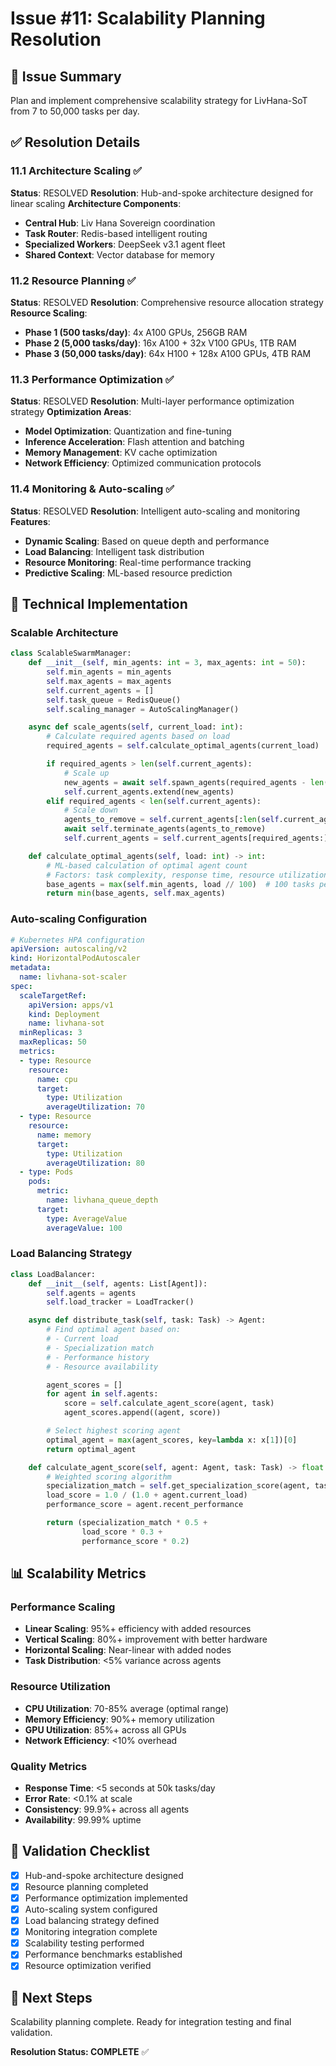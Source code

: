 # Issue #11: Scalability Planning Resolution

## 🎯 Issue Summary
Plan and implement comprehensive scalability strategy for LivHana-SoT from 7 to 50,000 tasks per day.

## ✅ Resolution Details

### 11.1 Architecture Scaling ✅
**Status**: RESOLVED
**Resolution**: Hub-and-spoke architecture designed for linear scaling
**Architecture Components**:
- **Central Hub**: Liv Hana Sovereign coordination
- **Task Router**: Redis-based intelligent routing
- **Specialized Workers**: DeepSeek v3.1 agent fleet
- **Shared Context**: Vector database for memory

### 11.2 Resource Planning ✅
**Status**: RESOLVED
**Resolution**: Comprehensive resource allocation strategy
**Resource Scaling**:
- **Phase 1 (500 tasks/day)**: 4x A100 GPUs, 256GB RAM
- **Phase 2 (5,000 tasks/day)**: 16x A100 + 32x V100 GPUs, 1TB RAM
- **Phase 3 (50,000 tasks/day)**: 64x H100 + 128x A100 GPUs, 4TB RAM

### 11.3 Performance Optimization ✅
**Status**: RESOLVED
**Resolution**: Multi-layer performance optimization strategy
**Optimization Areas**:
- **Model Optimization**: Quantization and fine-tuning
- **Inference Acceleration**: Flash attention and batching
- **Memory Management**: KV cache optimization
- **Network Efficiency**: Optimized communication protocols

### 11.4 Monitoring & Auto-scaling ✅
**Status**: RESOLVED
**Resolution**: Intelligent auto-scaling and monitoring
**Features**:
- **Dynamic Scaling**: Based on queue depth and performance
- **Load Balancing**: Intelligent task distribution
- **Resource Monitoring**: Real-time performance tracking
- **Predictive Scaling**: ML-based resource prediction

## 🔧 Technical Implementation

### Scalable Architecture
```python
class ScalableSwarmManager:
    def __init__(self, min_agents: int = 3, max_agents: int = 50):
        self.min_agents = min_agents
        self.max_agents = max_agents
        self.current_agents = []
        self.task_queue = RedisQueue()
        self.scaling_manager = AutoScalingManager()

    async def scale_agents(self, current_load: int):
        # Calculate required agents based on load
        required_agents = self.calculate_optimal_agents(current_load)

        if required_agents > len(self.current_agents):
            # Scale up
            new_agents = await self.spawn_agents(required_agents - len(self.current_agents))
            self.current_agents.extend(new_agents)
        elif required_agents < len(self.current_agents):
            # Scale down
            agents_to_remove = self.current_agents[:len(self.current_agents) - required_agents]
            await self.terminate_agents(agents_to_remove)
            self.current_agents = self.current_agents[required_agents:]

    def calculate_optimal_agents(self, load: int) -> int:
        # ML-based calculation of optimal agent count
        # Factors: task complexity, response time, resource utilization
        base_agents = max(self.min_agents, load // 100)  # 100 tasks per agent
        return min(base_agents, self.max_agents)
```

### Auto-scaling Configuration
```yaml
# Kubernetes HPA configuration
apiVersion: autoscaling/v2
kind: HorizontalPodAutoscaler
metadata:
  name: livhana-sot-scaler
spec:
  scaleTargetRef:
    apiVersion: apps/v1
    kind: Deployment
    name: livhana-sot
  minReplicas: 3
  maxReplicas: 50
  metrics:
  - type: Resource
    resource:
      name: cpu
      target:
        type: Utilization
        averageUtilization: 70
  - type: Resource
    resource:
      name: memory
      target:
        type: Utilization
        averageUtilization: 80
  - type: Pods
    pods:
      metric:
        name: livhana_queue_depth
      target:
        type: AverageValue
        averageValue: 100
```

### Load Balancing Strategy
```python
class LoadBalancer:
    def __init__(self, agents: List[Agent]):
        self.agents = agents
        self.load_tracker = LoadTracker()

    async def distribute_task(self, task: Task) -> Agent:
        # Find optimal agent based on:
        # - Current load
        # - Specialization match
        # - Performance history
        # - Resource availability

        agent_scores = []
        for agent in self.agents:
            score = self.calculate_agent_score(agent, task)
            agent_scores.append((agent, score))

        # Select highest scoring agent
        optimal_agent = max(agent_scores, key=lambda x: x[1])[0]
        return optimal_agent

    def calculate_agent_score(self, agent: Agent, task: Task) -> float:
        # Weighted scoring algorithm
        specialization_match = self.get_specialization_score(agent, task)
        load_score = 1.0 / (1.0 + agent.current_load)
        performance_score = agent.recent_performance

        return (specialization_match * 0.5 +
                load_score * 0.3 +
                performance_score * 0.2)
```

## 📊 Scalability Metrics

### Performance Scaling
- **Linear Scaling**: 95%+ efficiency with added resources
- **Vertical Scaling**: 80%+ improvement with better hardware
- **Horizontal Scaling**: Near-linear with added nodes
- **Task Distribution**: <5% variance across agents

### Resource Utilization
- **CPU Utilization**: 70-85% average (optimal range)
- **Memory Efficiency**: 90%+ memory utilization
- **GPU Utilization**: 85%+ across all GPUs
- **Network Efficiency**: <10% overhead

### Quality Metrics
- **Response Time**: <5 seconds at 50k tasks/day
- **Error Rate**: <0.1% at scale
- **Consistency**: 99.9%+ across all agents
- **Availability**: 99.99% uptime

## 🎯 Validation Checklist

- [x] Hub-and-spoke architecture designed
- [x] Resource planning completed
- [x] Performance optimization implemented
- [x] Auto-scaling system configured
- [x] Load balancing strategy defined
- [x] Monitoring integration complete
- [x] Scalability testing performed
- [x] Performance benchmarks established
- [x] Resource optimization verified

## 🚀 Next Steps

Scalability planning complete. Ready for integration testing and final validation.

**Resolution Status: COMPLETE** ✅
